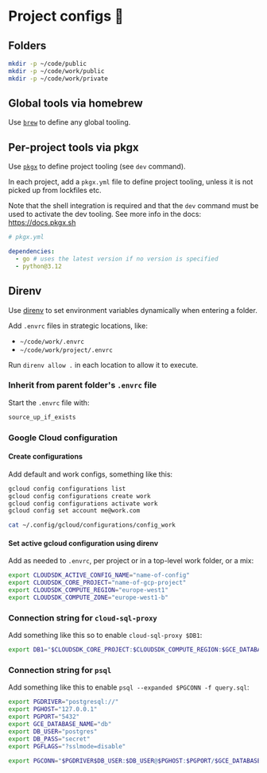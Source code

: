 # Project configs 🧢

## Folders

```bash
mkdir -p ~/code/public
mkdir -p ~/code/work/public
mkdir -p ~/code/work/private
```

## Global tools via homebrew

Use [`brew`](https://brew.sh/) to define any global tooling.

## Per-project tools via pkgx

Use [`pkgx`](https://docs.pkgx.sh) to define project tooling (see `dev`
command).

In each project, add a `pkgx.yml` file to define project tooling, unless it is
not picked up from lockfiles etc.

Note that the shell integration is required and that the `dev` command must be
used to activate the dev tooling. See more info in the docs:
https://docs.pkgx.sh

```yaml
# pkgx.yml

dependencies:
  - go # uses the latest version if no version is specified
  - python@3.12
```

## Direnv

Use [direnv](https://direnv.net) to set environment variables dynamically when
entering a folder.

Add `.envrc` files in strategic locations, like:

- `~/code/work/.envrc`
- `~/code/work/project/.envrc`

Run `direnv allow .` in each location to allow it to execute.

### Inherit from parent folder's `.envrc` file

Start the `.envrc` file with:

```sh
source_up_if_exists
```

### Google Cloud configuration

#### Create configurations

Add default and work configs, something like this:

```bash
gcloud config configurations list
gcloud config configurations create work
gcloud config configurations activate work
gcloud config set account me@work.com

cat ~/.config/gcloud/configurations/config_work
```

#### Set active gcloud configuration using direnv

Add as needed to `.envrc`, per project or in a top-level work folder, or a mix:

```sh
export CLOUDSDK_ACTIVE_CONFIG_NAME="name-of-config"
export CLOUDSDK_CORE_PROJECT="name-of-gcp-project"
export CLOUDSDK_COMPUTE_REGION="europe-west1"
export CLOUDSDK_COMPUTE_ZONE="europe-west1-b"
```

### Connection string for `cloud-sql-proxy`

Add something like this so to enable `cloud-sql-proxy $DB1`:

```sh
export DB1="$CLOUDSDK_CORE_PROJECT:$CLOUDSDK_COMPUTE_REGION:$GCE_DATABASE_INSTANCE_1"
```

### Connection string for `psql`

Add something like this to enable `psql --expanded $PGCONN -f query.sql`:

```sh
export PGDRIVER="postgresql://"
export PGHOST="127.0.0.1"
export PGPORT="5432"
export GCE_DATABASE_NAME="db"
export DB_USER="postgres"
export DB_PASS="secret"
export PGFLAGS="?sslmode=disable"

export PGCONN="$PGDRIVER$DB_USER:$DB_USER@$PGHOST:$PGPORT/$GCE_DATABASE_NAME$PGFLAGS"
```
